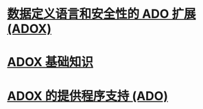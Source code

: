 # [数据定义语言和安全性的 ADO 扩展 (ADOX)](ado-extensions-for-data-definition-language-and-security-adox.md)
# [ADOX 基础知识](adox-fundamentals.md)
# [ADOX 的提供程序支持 (ADO)](provider-support-for-adox-ado.md)
